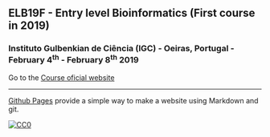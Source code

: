 ## ELB19F - Entry level Bioinformatics (First course in 2019)

###  Instituto Gulbenkian de Ciência (IGC) - Oeiras, Portugal - February 4<sup>th</sup> - February 8<sup>th</sup> 2019
Go to the [Course oficial website](http://gtpb.igc.gulbenkian.pt/bicourses/2019/ELB19F/)

---

[Github Pages](https://pages.github.com) provide a simple way to make a website using Markdown and git.


[![CC0](https://i.creativecommons.org/p/zero/1.0/88x31.png)](https://creativecommons.org/publicdomain/zero/1.0/)
